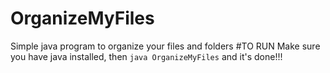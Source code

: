 # OrganizeMyFiles
Simple java program to organize your files and folders
#TO RUN 
Make sure you have java installed, then `java OrganizeMyFiles` and it's done!!!
